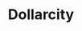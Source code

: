---
title: "Dollarcity"
url: /san-salvador/dollarcity-boulevard-santa-elena/
shop: tienda de variedades
---